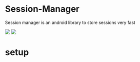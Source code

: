 # Session-Manager
Session manager is an android library to store sessions very fast

[![](https://jitpack.io/v/medmedchiheb/Session-Manager.svg)](https://jitpack.io/#medmedchiheb/Session-Manager)
[![](https://camo.githubusercontent.com/cfcaf3a99103d61f387761e5fc445d9ba0203b01/68747470733a2f2f7472617669732d63692e6f72672f6477796c2f657374612e7376673f6272616e63683d6d6173746572)](https://jitpack.io/#medmedchiheb/Session-Manager)


# setup 
